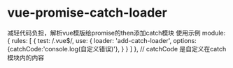 # vue-promise-catch-loader
减轻代码负担，解析vue模版给promise的then添加catch模块
使用示例
module: {
    rules: [
      {
        test: /\.vue$/,
        use: {
          loader: 'add-catch-loader',
          options:{catchCode:'console.log(自定义错误)'},
        }
      }
    ]
  },
// catchCode 是自定义在catch模块内的内容
